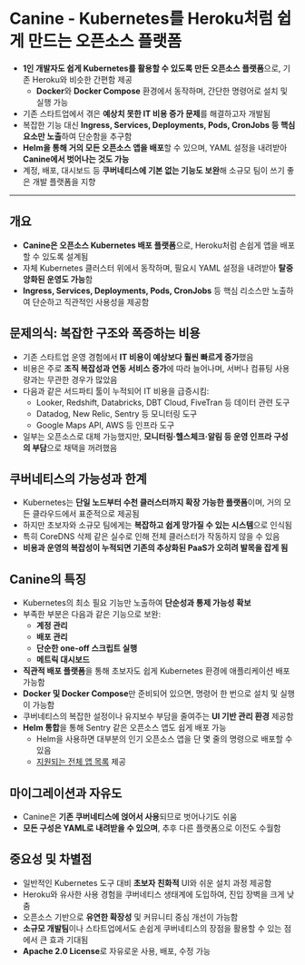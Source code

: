 # Canine - Kubernetes를 Heroku처럼 쉽게 만드는 오픈소스 플랫폼


* **1인 개발자도 쉽게 Kubernetes를 활용할 수 있도록 만든 오픈소스 플랫폼**으로, 기존 Heroku와 비슷한 간편함 제공
  + **Docker**와 **Docker Compose** 환경에서 동작하며, 간단한 명령어로 설치 및 실행 가능
* 기존 스타트업에서 겪은 **예상치 못한 IT 비용 증가 문제**를 해결하고자 개발됨
* 복잡한 기능 대신 **Ingress, Services, Deployments, Pods, CronJobs 등 핵심 요소만 노출**하여 단순함을 추구함
* **Helm을 통해 거의 모든 오픈소스 앱을 배포**할 수 있으며, YAML 설정을 내려받아 **Canine에서 벗어나는 것도 가능**
* 계정, 배포, 대시보드 등 **쿠버네티스에 기본 없는 기능도 보완**해 소규모 팀이 쓰기 좋은 개발 플랫폼을 지향

---

개요
--

* **Canine은 오픈소스 Kubernetes 배포 플랫폼**으로, Heroku처럼 손쉽게 앱을 배포할 수 있도록 설계됨
* 자체 Kubernetes 클러스터 위에서 동작하며, 필요시 YAML 설정을 내려받아 **탈중앙화된 운영도 가능**함
* **Ingress, Services, Deployments, Pods, CronJobs** 등 핵심 리소스만 노출하여 단순하고 직관적인 사용성을 제공함

문제의식: 복잡한 구조와 폭증하는 비용
---------------------

* 기존 스타트업 운영 경험에서 **IT 비용이 예상보다 훨씬 빠르게 증가**했음
* 비용은 주로 **조직 복잡성과 연동 서비스 증가**에 따라 늘어나며, 서버나 컴퓨팅 사용량과는 무관한 경우가 많았음
* 다음과 같은 서드파티 툴이 누적되어 IT 비용을 급증시킴:
  + Looker, Redshift, Databricks, DBT Cloud, FiveTran 등 데이터 관련 도구
  + Datadog, New Relic, Sentry 등 모니터링 도구
  + Google Maps API, AWS 등 인프라 도구
* 일부는 오픈소스로 대체 가능했지만, **모니터링·헬스체크·알림 등 운영 인프라 구성의 부담**으로 채택을 꺼려했음

쿠버네티스의 가능성과 한계
--------------

* Kubernetes는 **단일 노드부터 수천 클러스터까지 확장 가능한 플랫폼**이며, 거의 모든 클라우드에서 표준적으로 제공됨
* 하지만 초보자와 소규모 팀에게는 **복잡하고 쉽게 망가질 수 있는 시스템**으로 인식됨
* 특히 CoreDNS 삭제 같은 실수로 인해 전체 클러스터가 작동하지 않을 수 있음
* **비용과 운영의 복잡성이 누적되면 기존의 추상화된 PaaS가 오히려 발목을 잡게 됨**

Canine의 특징
----------

* Kubernetes의 최소 필요 기능만 노출하여 **단순성과 통제 가능성 확보**
* 부족한 부분은 다음과 같은 기능으로 보완:
  + **계정 관리**
  + **배포 관리**
  + **단순한 one-off 스크립트 실행**
  + **메트릭 대시보드**
* **직관적 배포 플랫폼**을 통해 초보자도 쉽게 Kubernetes 환경에 애플리케이션 배포 가능함
* **Docker 및 Docker Compose**만 준비되어 있으면, 명령어 한 번으로 설치 및 실행이 가능함
* 쿠버네티스의 복잡한 설정이나 유지보수 부담을 줄여주는 **UI 기반 관리 환경** 제공함
* **Helm 통합**을 통해 Sentry 같은 오픈소스 앱도 쉽게 배포 가능
  + Helm을 사용하면 대부분의 인기 오픈소스 앱을 단 몇 줄의 명령으로 배포할 수 있음
  + [지원되는 전체 앱 목록](https://artifacthub.io/) 제공

마이그레이션과 자유도
-----------

* Canine은 **기존 쿠버네티스에 얹어서 사용**되므로 벗어나기도 쉬움
* **모든 구성은 YAML로 내려받을 수 있으며**, 추후 다른 플랫폼으로 이전도 수월함

중요성 및 차별점
---------

* 일반적인 Kubernetes 도구 대비 **초보자 친화적** UI와 쉬운 설치 과정 제공함
* Heroku와 유사한 사용 경험을 쿠버네티스 생태계에 도입하여, 진입 장벽을 크게 낮춤
* 오픈소스 기반으로 **유연한 확장성** 및 커뮤니티 중심 개선이 가능함
* **소규모 개발팀**이나 스타트업에서도 손쉽게 쿠버네티스의 장점을 활용할 수 있는 점에서 큰 효과 기대됨
* **Apache 2.0 License**로 자유로운 사용, 배포, 수정 가능
